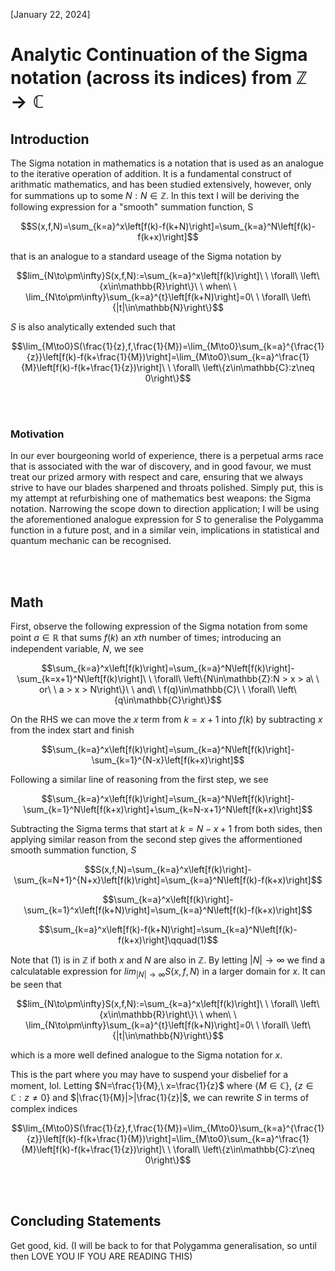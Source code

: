 [January 22, 2024]

# Analytic Continuation of the Sigma notation (across its indices) from $\mathbb{Z}\to\mathbb{C}$

## Introduction
The Sigma notation in mathematics is a notation that is used as an analogue to the iterative operation of addition.
It is a fundamental construct of arithmatic mathematics, and has been studied extensively, however, only for summations up to some $`N:N\in\mathbb{Z}`$.
In this text I will be deriving the following expression for a "smooth" summation function, S
```math
S(x,f,N)=\sum_{k=a}^x\left[f(k)-f(k+N)\right]=\sum_{k=a}^N\left[f(k)-f(k+x)\right]
```
that is an analogue to a standard useage of the Sigma notation by
```math
lim_{N\to\pm\infty}S(x,f,N):=\sum_{k=a}^x\left[f(k)\right]\ \ \forall\ \left\{x\in\mathbb{R}\right\}\ \ when\ \ \lim_{N\to\pm\infty}\sum_{k=a}^{t}\left[f(k+N)\right]=0\ \ \forall\ \left\{|t|\in\mathbb{N}\right\}
```
$S$ is also analytically extended such that
```math
\lim_{M\to0}S(\frac{1}{z},f,\frac{1}{M})=\lim_{M\to0}\sum_{k=a}^{\frac{1}{z}}\left[f(k)-f(k+\frac{1}{M})\right]=\lim_{M\to0}\sum_{k=a}^\frac{1}{M}\left[f(k)-f(k+\frac{1}{z})\right]\ \ \forall\ \left\{z\in\mathbb{C}:z\neq 0\right\}
```

<br></br>

### Motivation

In our ever bourgeoning world of experience, there is a perpetual arms race that is associated with the war of discovery, and in good favour, we must treat our prized armory with respect and care, ensuring that we always strive to have our blades sharpened and throats polished. Simply put, this is my attempt at refurbishing one of mathematics best weapons: the Sigma notation. Narrowing the scope down to direction application; I will be using the aforementioned analogue expression for $S$ to generalise the Polygamma function in a future post, and in a similar vein, implications in statistical and quantum mechanic can be recognised.

<br></br>

## Math

First, observe the following expression of the Sigma notation from some point $a\in\mathbb{R}$ that sums $f(k)$ an $xth$ number of times; introducing an independent variable, $N$, we see
```math
\sum_{k=a}^x\left[f(k)\right]=\sum_{k=a}^N\left[f(k)\right]-\sum_{k=x+1}^N\left[f(k)\right]\ \ \forall\ \left\{N\in\mathbb{Z}:N > x > a\ \ or\ \ a > x > N\right\}\ \ and\ \ f(q)\in\mathbb{C}\ \ \forall\ \left\{q\in\mathbb{C}\right\}
```

On the RHS we can move the $x$ term from $k=x+1$ into $f(k)$ by subtracting $x$ from the index start and finish
```math
\sum_{k=a}^x\left[f(k)\right]=\sum_{k=a}^N\left[f(k)\right]-\sum_{k=1}^{N-x}\left[f(k+x)\right]
```

Following a similar line of reasoning from the first step, we see
```math
\sum_{k=a}^x\left[f(k)\right]=\sum_{k=a}^N\left[f(k)\right]-\sum_{k=1}^N\left[f(k+x)\right]+\sum_{k=N-x+1}^N\left[f(k+x)\right]
```

Subtracting the Sigma terms that start at $k=N-x+1$ from both sides, then applying similar reason from the second step gives the afformentioned smooth summation function, $S$
```math
S(x,f,N)=\sum_{k=a}^x\left[f(k)\right]-\sum_{k=N+1}^{N+x}\left[f(k)\right]=\sum_{k=a}^N\left[f(k)-f(k+x)\right]
```
```math
\sum_{k=a}^x\left[f(k)\right]-\sum_{k=1}^x\left[f(k+N)\right]=\sum_{k=a}^N\left[f(k)-f(k+x)\right]
```
```math
\sum_{k=a}^x\left[f(k)-f(k+N)\right]=\sum_{k=a}^N\left[f(k)-f(k+x)\right]\qquad(1)
```

Note that $(1)$ is in $\mathbb{Z}$ if both $x$ and $N$ are also in $\mathbb{Z}$. By letting $|N|\to\infty$ we find a calculatable expression for $lim_{|N|\to\infty}S(x,f,N)$ in a larger domain for $x$. It can be seen that
```math
lim_{N\to\pm\infty}S(x,f,N):=\sum_{k=a}^x\left[f(k)\right]\ \ \forall\ \left\{x\in\mathbb{R}\right\}\ \ when\ \ \lim_{N\to\pm\infty}\sum_{k=a}^{t}\left[f(k+N)\right]=0\ \ \forall\ \left\{|t|\in\mathbb{N}\right\}
```
which is a more well defined analogue to the Sigma notation for $x$.

This is the part where you may have to suspend your disbelief for a moment, lol. Letting $N=\frac{1}{M},\ x=\frac{1}{z}$ where $`\left\{M\in\mathbb{C}\right\}`$, $`\left\{z\in\mathbb{C}:z\neq 0\right\}`$ and $|\frac{1}{M}|>|\frac{1}{z}|$, we can rewrite $S$ in terms of complex indices
```math
\lim_{M\to0}S(\frac{1}{z},f,\frac{1}{M})=\lim_{M\to0}\sum_{k=a}^{\frac{1}{z}}\left[f(k)-f(k+\frac{1}{M})\right]=\lim_{M\to0}\sum_{k=a}^\frac{1}{M}\left[f(k)-f(k+\frac{1}{z})\right]\ \ \forall\ \left\{z\in\mathbb{C}:z\neq 0\right\}
```

<br></br>

## Concluding Statements
Get good, kid. (I will be back to for that Polygamma generalisation, so until then LOVE YOU IF YOU ARE READING THIS)
